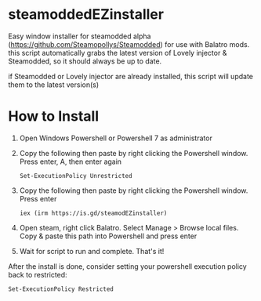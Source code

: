 # steamoddedEZinstaller
Easy window installer for steamodded alpha (https://github.com/Steamopollys/Steamodded) for use with Balatro mods. this script automatically grabs the latest version of Lovely injector & Steamodded, so it should always be up to date.

if Steamodded or Lovely injector are already installed, this script will update them to the latest version(s)

# How to Install
1. Open Windows Powershell or Powershell 7 as administrator
2. Copy the following then paste by right clicking the Powershell window. Press enter, A, then enter again
   
   `Set-ExecutionPolicy Unrestricted`
4. Copy the following then paste by right clicking the Powershell window. Press enter
   
   `iex (irm https://is.gd/steamodEZinstaller)`
5. Open steam, right click Balatro. Select Manage > Browse local files. Copy & paste this path into Powershell and press enter
6. Wait for script to run and complete. That's it!

After the install is done, consider setting your powershell execution policy back to restricted:

   `Set-ExecutionPolicy Restricted`
